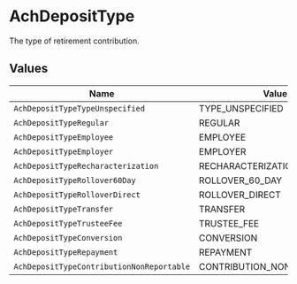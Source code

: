 # AchDepositType

The type of retirement contribution.


## Values

| Name                                      | Value                                     |
| ----------------------------------------- | ----------------------------------------- |
| `AchDepositTypeTypeUnspecified`           | TYPE_UNSPECIFIED                          |
| `AchDepositTypeRegular`                   | REGULAR                                   |
| `AchDepositTypeEmployee`                  | EMPLOYEE                                  |
| `AchDepositTypeEmployer`                  | EMPLOYER                                  |
| `AchDepositTypeRecharacterization`        | RECHARACTERIZATION                        |
| `AchDepositTypeRollover60Day`             | ROLLOVER_60_DAY                           |
| `AchDepositTypeRolloverDirect`            | ROLLOVER_DIRECT                           |
| `AchDepositTypeTransfer`                  | TRANSFER                                  |
| `AchDepositTypeTrusteeFee`                | TRUSTEE_FEE                               |
| `AchDepositTypeConversion`                | CONVERSION                                |
| `AchDepositTypeRepayment`                 | REPAYMENT                                 |
| `AchDepositTypeContributionNonReportable` | CONTRIBUTION_NON_REPORTABLE               |